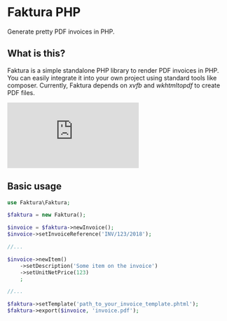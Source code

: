 # Faktura PHP
Generate pretty PDF invoices in PHP.

## What is this?

Faktura is a simple standalone PHP library to render PDF invoices in PHP.
You can easily integrate it into your own project using standard tools like
composer. Currently, Faktura depends on _xvfb_ and _wkhtmltopdf_ to create PDF
files.

![simple_invoice_pl.pdf](https://raw.githubusercontent.com/loskoderos/faktura-php/raw/master/examples/simple_invoice_pl.pdf)

## Basic usage
~~~php
use Faktura\Faktura;

$faktura = new Faktura();

$invoice = $faktura->newInvoice();
$invoice->setInvoiceReference('INV/123/2018');

//...

$invoice->newItem()
    ->setDescription('Some item on the invoice')
    ->setUnitNetPrice(123)
    ;

//...

$faktura->setTemplate('path_to_your_invoice_template.phtml');
$faktura->export($invoice, 'invoice.pdf');
~~~

